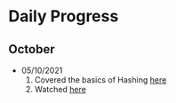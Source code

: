 # Daily Progress

## October
* 05/10/2021
  1. Covered the basics of Hashing [here](https://www.youtube.com/watch?v=vKKBq5JvPrw)
  2. Watched [here](https://www.youtube.com/watch?v=b4b8ktEV4Bg)
  
  
